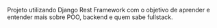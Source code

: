 Projeto utilizando Django Rest Framework com o objetivo de aprender e entender mais sobre POO, backend e quem sabe fullstack.
